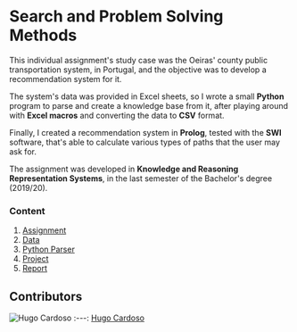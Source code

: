 # Search and Problem Solving Methods

This individual assignment's study case was the Oeiras' county public transportation system, in Portugal, and the objective was to develop a recommendation system for it.

The system's data was provided in Excel sheets, so I wrote a small **Python** program to parse and create a knowledge base from it, after playing around with **Excel macros**
and converting the data to **CSV** format.

Finally, I created a recommendation system in **Prolog**, tested with the **SWI** software, that's able to calculate various types of paths that the user may ask for.

The assignment was developed in **Knowledge and Reasoning Representation Systems**, in the last semester of the Bachelor's degree (2019/20).

### Content

1. [Assignment](assignment)
2. [Data](data)
3. [Python Parser](parser.ipynb)
4. [Project](project)
5. [Report](report.pdf)

## Contributors

![Hugo Cardoso][hugo-pic]
:---:
[Hugo Cardoso][hugo]

[hugo]: https://github.com/Abjiri
[hugo-pic]: https://github.com/Abjiri.png?size=120
